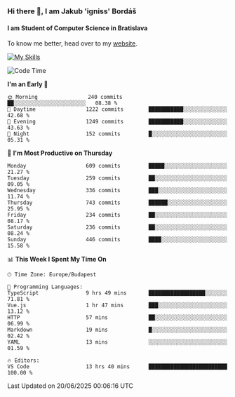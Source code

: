 ### Hi there 👋, I am Jakub 'igniss' Bordáš

#### I am Student of Computer Science in Bratislava
To know me better, head over to my [website](https://bordas.sk).

[![My Skills](https://skillicons.dev/icons?i=js,typescript,html,css,figma,svelte,vue,next,postgresql,nest,express,nodejs)](https://bordas.sk)


<!--START_SECTION:waka-->
![Code Time](http://img.shields.io/badge/Code%20Time-1%2C954%20hrs%2037%20mins-blue)

**I'm an Early 🐤** 

```text
🌞 Morning                240 commits         ██░░░░░░░░░░░░░░░░░░░░░░░   08.38 % 
🌆 Daytime                1222 commits        ███████████░░░░░░░░░░░░░░   42.68 % 
🌃 Evening                1249 commits        ███████████░░░░░░░░░░░░░░   43.63 % 
🌙 Night                  152 commits         █░░░░░░░░░░░░░░░░░░░░░░░░   05.31 % 
```
📅 **I'm Most Productive on Thursday** 

```text
Monday                   609 commits         █████░░░░░░░░░░░░░░░░░░░░   21.27 % 
Tuesday                  259 commits         ██░░░░░░░░░░░░░░░░░░░░░░░   09.05 % 
Wednesday                336 commits         ███░░░░░░░░░░░░░░░░░░░░░░   11.74 % 
Thursday                 743 commits         ██████░░░░░░░░░░░░░░░░░░░   25.95 % 
Friday                   234 commits         ██░░░░░░░░░░░░░░░░░░░░░░░   08.17 % 
Saturday                 236 commits         ██░░░░░░░░░░░░░░░░░░░░░░░   08.24 % 
Sunday                   446 commits         ████░░░░░░░░░░░░░░░░░░░░░   15.58 % 
```


📊 **This Week I Spent My Time On** 

```text
🕑︎ Time Zone: Europe/Budapest

💬 Programming Languages: 
TypeScript               9 hrs 49 mins       ██████████████████░░░░░░░   71.81 % 
Vue.js                   1 hr 47 mins        ███░░░░░░░░░░░░░░░░░░░░░░   13.12 % 
HTTP                     57 mins             ██░░░░░░░░░░░░░░░░░░░░░░░   06.99 % 
Markdown                 19 mins             █░░░░░░░░░░░░░░░░░░░░░░░░   02.42 % 
YAML                     13 mins             ░░░░░░░░░░░░░░░░░░░░░░░░░   01.59 % 

🔥 Editors: 
VS Code                  13 hrs 40 mins      █████████████████████████   100.00 % 
```


 Last Updated on 20/06/2025 00:06:16 UTC
<!--END_SECTION:waka-->
